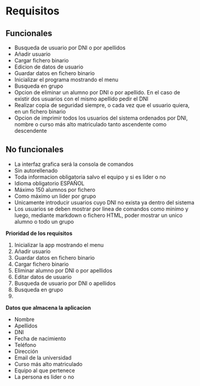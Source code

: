 # Requisitos  

## Funcionales

* Busqueda de usuario por DNI o por apellidos
* Añadir usuario
* Cargar fichero binario
* Edicion de datos de usuario
* Guardar datos en fichero binario
* Inicializar el programa mostrando el menu
* Busqueda en grupo
* Opcion de eliminar un alumno por DNI o por apellido. En el caso de existir dos usuarios con el mismo apellido pedir el DNI
* Realizar copia de seguridad siempre, o cada vez que el usuario quiera, en un fichero binario
* Opcion de imprimir todos los usuarios del sistema ordenados por DNI, nombre o curso más alto matriculado tanto ascendente como descendente

## No funcionales

* La interfaz grafica será la consola de comandos
* Sin autorellenado
* Toda informacion obligatoria salvo el equipo y si es lider o no
* Idioma obligatorio ESPAÑOL
* Máximo 150 alumnos por fichero
* Como máximo un lider por grupo
* Unicamente introducir usuarios cuyo DNI no exista ya dentro del sistema
* Los usuarios se deben mostrar por linea de comandos como minimo y luego, mediante markdown o fichero HTML, poder mostrar un unico alumno o todo un grupo  

**Prioridad de los requisitos**

1. Inicializar la app mostrando el menu
2. Añadir usuario
3. Guardar datos en fichero binario
4. Cargar fichero binario
5. Eliminar alumno por DNI o por apellidos
6. Editar datos de usuario
7. Busqueda de usuario por DNI o apellidos
8. Busqueda en grupo
9. 

**Datos que almacena la aplicacion**  

* Nombre
* Apellidos
* DNI
* Fecha de nacimiento
* Teléfono
* Dirección
* Email de la universidad
* Curso más alto matriculado
* Equipo al que pertenece
* La persona es lider o no
